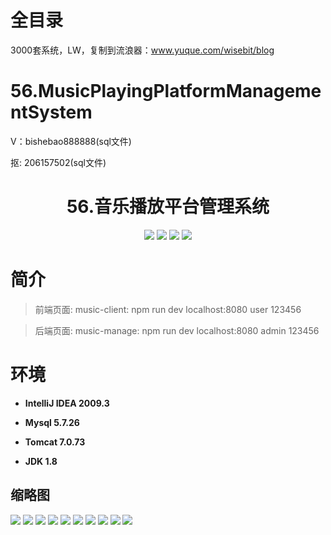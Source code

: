 # 全目录

3000套系统，LW，复制到流浪器：www.yuque.com/wisebit/blog

# 56.MusicPlayingPlatformManagementSystem

<p>V：bishebao888888(sql文件)</p>
<p>抠: 206157502(sql文件)</p>

<p><h1 align="center">56.音乐播放平台管理系统</h1></p>


<p align="center">
	<img src="https://img.shields.io/badge/jdk-1.8-orange.svg"/>
    <img src="https://img.shields.io/badge/springboot-5.x-lightgrey.svg"/>
    <img src="https://img.shields.io/badge/mybatis-3.x-blue.svg"/>
    <img src="https://img.shields.io/badge/vue-3.x-yellow.svg"/>
</p>

# 简介
>前端页面:
music-client: npm run dev
localhost:8080 user 123456

>后端页面:
music-manage: npm run dev
localhost:8080 admin  123456




# 环境

- <b>IntelliJ IDEA 2009.3</b>

- <b>Mysql 5.7.26</b>

- <b>Tomcat 7.0.73</b>

- <b>JDK 1.8</b>




## 缩略图

![](https://bitwise.oss-cn-heyuan.aliyuncs.com/2024/9/10/53999acb-440f-48d5-a4f2-1f8e8ff2a541.png)
![](https://bitwise.oss-cn-heyuan.aliyuncs.com/2024/9/10/3ef86c18-caeb-4d7e-bee1-b689589c7358.png)
![](https://bitwise.oss-cn-heyuan.aliyuncs.com/2024/9/10/62968d0e-df2d-4944-9bd9-8d25a6bbb26b.png)
![](https://bitwise.oss-cn-heyuan.aliyuncs.com/2024/9/10/ec549731-5c44-47bb-adc9-8d032c426933.png)
![](https://bitwise.oss-cn-heyuan.aliyuncs.com/2024/9/10/903f76cd-9cfa-4cde-b23a-4074c09e089f.png)
![](https://bitwise.oss-cn-heyuan.aliyuncs.com/2024/9/10/5e50b89c-86db-410e-aedd-ea6515189224.png)
![](https://bitwise.oss-cn-heyuan.aliyuncs.com/2024/9/10/2f01474f-af08-483d-8e01-1d5b5ac47bd5.png)
![](https://bitwise.oss-cn-heyuan.aliyuncs.com/2024/9/10/616cb369-4f19-43b5-85ce-755ef44b4f7f.png)
![](https://bitwise.oss-cn-heyuan.aliyuncs.com/2024/9/10/d6c6f8a0-ff96-4914-8e4e-55ebee896eeb.png)
![](https://bitwise.oss-cn-heyuan.aliyuncs.com/2024/9/10/87cd5174-e198-4a61-b020-af8cfb22029c.png)





